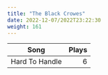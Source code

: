 ```yaml
---
title: "The Black Crowes"
date: 2022-12-07/2022T23:22:30
weight: 161
---
```




 Song | Plays 
----- | -----:
Hard To Handle | 6
